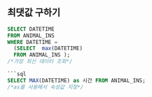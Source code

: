 ## 최댓값 구하기

```sql
SELECT DATETIME 
FROM ANIMAL_INS
WHERE DATETIME =  
  (SELECT  max(DATETIME)	
  FROM ANIMAL_INS );
/*가장 최신 데이터 조회*/

```sql
SELECT MAX(DATETIME) as 시간 FROM ANIMAL_INS;
/*as를 사용해서 속성값 지정*/
